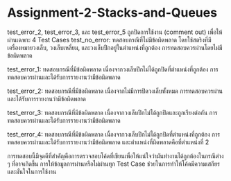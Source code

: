 # Assignment-2-Stacks-and-Queues
test_error_2, test_error_3, และ test_error_5 ถูกปิดการใช้งาน (comment out) เพื่อให้ผ่านเฉพาะ 4 Test Cases
test_no_error: ทดสอบกรณีที่ไม่มีข้อผิดพลาด โดยใช้สตริงที่มีเครื่องหมายวงเล็บ, วงเล็บเหลี่ยม, และวงเล็บปีกอยู่ในตำแหน่งที่ถูกต้อง การทดสอบควรผ่านโดยไม่มีข้อผิดพลาด

test_error_1: ทดสอบกรณีที่มีข้อผิดพลาด เนื่องจากวงเล็บปีกไม่ได้ถูกปิดที่ตำแหน่งที่ถูกต้อง การทดสอบควรผ่านและได้รับการรายงานว่ามีข้อผิดพลาด

test_error_2: ทดสอบกรณีที่มีข้อผิดพลาด เนื่องจากไม่มีการปิดวงเล็บทั้งหมด การทดสอบควรผ่านและได้รับการรายงานว่ามีข้อผิดพลาด

test_error_3: ทดสอบกรณีที่มีข้อผิดพลาด เนื่องจากวงเล็บปีกไม่ได้ถูกปิดและถูกเรียงต่อกัน การทดสอบควรผ่านและได้รับการรายงานว่ามีข้อผิดพลาด

test_error_4: ทดสอบกรณีที่มีข้อผิดพลาด เนื่องจากวงเล็บปีกไม่ได้ถูกปิดที่ตำแหน่งที่ถูกต้อง การทดสอบควรผ่านและได้รับการรายงานว่ามีข้อผิดพลาด และตำแหน่งที่ผิดพลาดคือที่ตำแหน่งที่ 2

การทดสอบนี้มีจุดดีที่สำคัญคือการตรวจสอบโค้ดที่เขียนเพื่อให้แน่ใจว่ามันทำงานได้ถูกต้องในกรณีต่าง ๆ ที่อาจเกิดขึ้น การให้ข้อมูลการผ่านหรือไม่ผ่านทุก Test Case ช่วยในการทำให้โค้ดมีความเสถียรและมั่นใจในการใช้งาน
